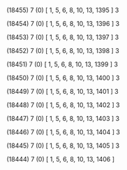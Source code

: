 (18455) 7 (0) [ 1, 5, 6, 8, 10, 13, 1395 ] 3 


(18454) 7 (0) [ 1, 5, 6, 8, 10, 13, 1396 ] 3 


(18453) 7 (0) [ 1, 5, 6, 8, 10, 13, 1397 ] 3 


(18452) 7 (0) [ 1, 5, 6, 8, 10, 13, 1398 ] 3 


(18451) 7 (0) [ 1, 5, 6, 8, 10, 13, 1399 ] 3 


(18450) 7 (0) [ 1, 5, 6, 8, 10, 13, 1400 ] 3 


(18449) 7 (0) [ 1, 5, 6, 8, 10, 13, 1401 ] 3 


(18448) 7 (0) [ 1, 5, 6, 8, 10, 13, 1402 ] 3 


(18447) 7 (0) [ 1, 5, 6, 8, 10, 13, 1403 ] 3 


(18446) 7 (0) [ 1, 5, 6, 8, 10, 13, 1404 ] 3 


(18445) 7 (0) [ 1, 5, 6, 8, 10, 13, 1405 ] 3 


(18444) 7 (0) [ 1, 5, 6, 8, 10, 13, 1406 ]  

